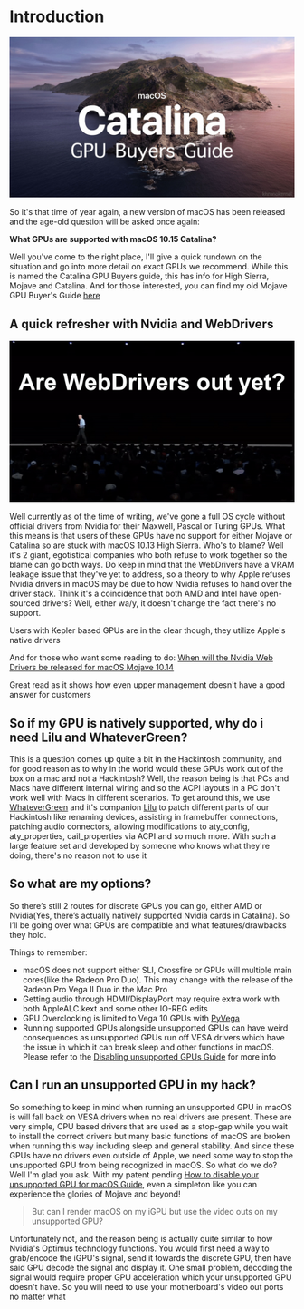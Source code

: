 # Introduction



![](logo.jpg)

So it's that time of year again, a new version of macOS has been released and the age-old question will be asked once again:

**What GPUs are supported with macOS 10.15 Catalina?**

Well you've come to the right place, I'll give a quick rundown on the situation and go into more detail on exact GPUs we recommend. While this is named the Catalina GPU Buyers guide, this has info for High Sierra, Mojave and Catalina. And for those interested, you can find my old Mojave GPU Buyer's Guide [here](https://www.reddit.com/r/hackintosh/comments/b91vf5/mojave_gpu_buyers_guide/)

## A quick refresher with Nvidia and WebDrivers

![WebDrivers](WebDrivers.gif)

Well currently as of the time of writing, we've gone a full OS cycle without official drivers from Nvidia for their Maxwell, Pascal or Turing GPUs. What this means is that users of these GPUs have no support for either Mojave or Catalina so are stuck with macOS 10.13 High Sierra. Who's to blame? Well it's 2 giant, egotistical companies who both refuse to work together so the blame can go both ways. Do keep in mind that the WebDrivers have a VRAM leakage issue that they've yet to address, so a theory to why Apple refuses Nvidia drivers in macOS may be due to how Nvidia refuses to hand over the driver stack. Think it's a coincidence that both AMD and Intel have open-sourced drivers? Well, either wa/y, it doesn't change the fact there's no support.

Users with Kepler based GPUs are in the clear though, they utilize Apple's native drivers

And for those who want some reading to do: [When will the Nvidia Web Drivers be released for macOS Mojave 10.14 ](https://devtalk.nvidia.com/default/topic/1042520/drivers/-when-will-the-nvidia-web-drivers-be-released-for-macos-mojave-10-14-/post/5358999/#5358999)

Great read as it shows how even upper management doesn't have a good answer for customers

## So if my GPU is natively supported, why do i need Lilu and WhateverGreen?

This is a question comes up quite a bit in the Hackintosh community, and for good reason as to why in the world would these GPUs work out of the box on a mac and not a Hackintosh? Well, the reason being is that PCs and Macs have different internal wiring and so the ACPI layouts in a PC don't work well with Macs in different scenarios. To get around this, we use [WhateverGreen](https://github.com/acidanthera/WhateverGreen/releases) and it's companion [Lilu](https://github.com/acidanthera/Lilu/releases) to patch different parts of our Hackintosh like renaming devices, assisting in framebuffer connections, patching audio connectors, allowing modifications to aty\_config, aty\_properties, cail\_properties via ACPI and so much more. With such a large feature set and developed by someone who knows what they're doing, there's no reason not to use it

## So what are my options?

So there’s still 2 routes for discrete GPUs you can go, either AMD or Nvidia(Yes, there’s actually natively supported Nvidia cards in Catalina). So I’ll be going over what GPUs are compatible and what features/drawbacks they hold.

Things to remember:

* macOS does not support either SLI, Crossfire or GPUs will multiple main cores(like the Radeon Pro Duo). This may change with the release of the Radeon Pro Vega II Duo in the Mac Pro
* Getting audio through HDMI/DisplayPort may require extra work with both AppleALC.kext and some other IO-REG edits
* GPU Overclocking is limited to Vega 10 GPUs with [PyVega](https://github.com/corpnewt/PyVega)
* Running supported GPUs alongside unsupported GPUs can have weird consequences as unsupported GPUs run off VESA drivers which have the issue in which it can break sleep and other functions in macOS. Please refer to the [Disabling unsupported GPUs Guide](https://dortania.github.io/OpenCore-Install-Guide/extras/spoof.htmlS) for more info

## Can I run an unsupported GPU in my hack?

So something to keep in mind when running an unsupported GPU in macOS is will fall back on VESA drivers when no real drivers are present. These are very simple, CPU based drivers that are used as a stop-gap while you wait to install the correct drivers but many basic functions of macOS are broken when running this way including sleep and general stability. And since these GPUs have no drivers even outside of Apple, we need some way to stop the unsupported GPU from being recognized in macOS. So what do we do? Well I'm glad you ask. With my patent pending [How to disable your unsupported GPU for macOS Guide](https://dortania.github.io/OpenCore-Install-Guide/extras/spoof.html), even a simpleton like you can experience the glories of Mojave and beyond!

> But can I render macOS on my iGPU but use the video outs on my unsupported GPU?

Unfortunately not, and the reason being is actually quite similar to how Nvidia's Optimus technology functions. You would first need a way to grab/encode the iGPU's signal, send it towards the discrete GPU, then have said GPU decode the signal and display it. One small problem, decoding the signal would require proper GPU acceleration which your unsupported GPU doesn't have. So you will need to use your motherboard's video out ports no matter what

